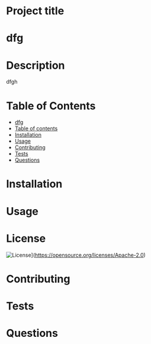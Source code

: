 
# Project title
# dfg

# Description
dfgh

# Table of Contents
<!--ts-->
   * [dfg](#dfg)
   * [Table of contents](#table-of-contents)
   * [Installation](#installation)
   * [Usage](#usage)
   * [Contributing](#contributing)
   * [Tests](#tests)
   * [Questions](#questions)
<!--te-->

# Installation

# Usage

# License
![License](https://img.shields.io/badge/License-Apache%202.0-blue.svg)](https://opensource.org/licenses/Apache-2.0)

# Contributing

# Tests

# Questions

